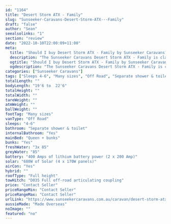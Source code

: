 ```yaml
---
id: "1164"
title: "Desert Storm ATX - Family"
slug: "Sunseeker-Caravans-Desert-Storm-ATX---Family"
draft: "false"
author: "Sean"
seealsolinks: "1"
section: "review"
date: "2022-10-10T22:00:09+11:00"
meta:
  title: "Should I buy Desert Storm ATX - Family by Sunseeker Caravans?"
  description: "The Sunseeker Caravans Desert Storm ATX - Family is classed as Off Road, and sleeps 4-6 people. It is Made Overseas and comes in at Many sizes. It generally has Separate shower & toilet."
  ogtitle: "Should I buy Desert Storm ATX - Family by Sunseeker Caravans?"
  ogdescription: "The Sunseeker Caravans Desert Storm ATX - Family is classed as Off Road, and sleeps 4-6 people. It is Made Overseas and comes in at Many sizes. It generally has Separate shower & toilet."
categories: ["Sunseeker Caravans"]
tags: ["Sleeps 4-6", "Many sizes", "Off Road", "Separate shower & toilet", "Full height", "Price Unknown", "Made Overseas"]
totalLength: ""
bodyLength: "19'6 to  22'6"
totalHeight: ""
totalWidth: ""
tareWeight: ""
atmWeight: ""
ballWeight: ""
footTag: "Many sizes"
vanType: "Off Road"
sleeps: "4-6"
bathroom: "Separate shower & toilet"
internalBathroom: "Yes"
mainBed: "Queen + bunks"
bunks: "Yes"
freshWater: "3x 85"
greyWater: "85"
battery: "400 Amps of lithium battery power (2 x 200 Amp)"
solar: "680W of Solar (4 x 170W panels)"
airCon: "Yes"
hybrid: ""
roofType: "Full height"
towHitch: "D035 Full off-road articulating coupling"
price: "Contact Seller"
priceRangeMin: "Contact Seller"
priceRangeMax: "Contact Seller"
urlLink: "https://www.sunseekercaravans.com.au/caravan/desert-storm-atx/"
aussieMade: "Made Overseas"
noImage: ""
featured: "no"
---
```


